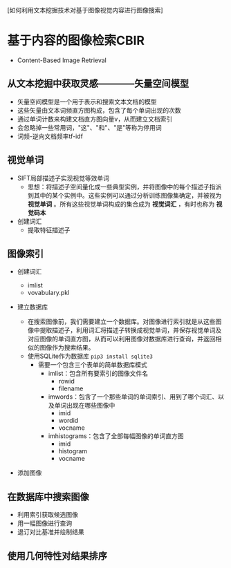 [如何利用文本挖掘技术对基于图像视觉内容进行图像搜索]
# 基于内容的图像检索CBIR
- Content-Based Image Retrieval

## 从文本挖掘中获取灵感————矢量空间模型
- 矢量空间模型是一个用于表示和搜索文本文档的模型
- 这些矢量由文本词频直方图构成，包含了每个单词出现的次数
- 通过单词计数来构建文档直方图向量v，从而建立文档索引
- 会忽略掉一些常用词，"这"、"和"、"是"等称为停用词
- 词频-逆向文档频率tf-idf

## 视觉单词
- SIFT局部描述子实现视觉等效单词
    + 思想：将描述子空间量化成一些典型实例，并将图像中的每个描述子指派到其中的某个实例中。这些实例可以通过分析训练图像集确定，并被视为 **视觉单词** 。所有这些视觉单词构成的集合成为 **视觉词汇** ，有时也称为 **视觉码本**
- 创建词汇
    + 提取特征描述子

## 图像索引
- 创建词汇
    + imlist
    + vovabulary.pkl
- 建立数据库
    + 在搜索图像前，我们需要建立一个数据库。对图像进行索引就是从这些图像中提取描述子，利用词汇将描述子转换成视觉单词，并保存视觉单词及对应图像的单词直方图，从而可以利用图像对数据库进行查询，并返回相似的图像作为搜索结果。
    + 使用SQLite作为数据库
        `pip3 install sqlite3`
        + 需要一个包含三个表单的简单数据库模式
            * imlist：包含所有要索引的图像文件名
                - rowid
                - filename
            * imwords：包含了一个那些单词的单词索引、用到了哪个词汇、以及单词出现在哪些图像中
                - imid
                - wordid
                - vocname
            * imhistograms：包含了全部每幅图像的单词直方图
                - imid
                - histogram
                - vocname

- 添加图像

## 在数据库中搜索图像
- 利用索引获取候选图像
- 用一幅图像进行查询
- 退订对比基准并绘制结果

## 使用几何特性对结果排序

